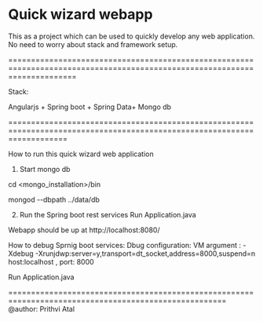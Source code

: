 Quick wizard webapp
===================

This as a project which can be used to quickly develop any web application. No need to worry about stack and framework setup.

===========================================================================================================================

Stack:

Angularjs + Spring boot + Spring Data+ Mongo db

=========================================================================================================================

How to run this quick wizard web application


1. Start mongo db

cd <mongo_installation>/bin

mongod --dbpath ../data/db

2. Run the Spring boot rest services
Run Application.java

Webapp should be up at http://localhost:8080/



How to debug Sprnig boot services:
Dbug configuration: VM argument : -Xdebug -Xrunjdwp:server=y,transport=dt_socket,address=8000,suspend=n
host:localhost , port: 8000

 Run Application.java 

======================================================================================================
@author: Prithvi Atal
